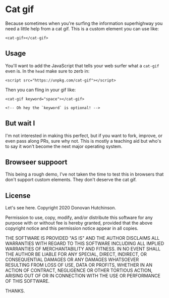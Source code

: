 # Cat gif

Because sometimes when you're surfing the information superhighway you need a little help from a cat gif. This is a custom element you can use like:

```
<cat-gif></cat-gif>
```

## Usage

You'll want to add the JavaScript that tells your web surfer what a `cat-gif` even is. In the `head` make sure to zerb in:

```
<script src="https://unpkg.com/cat-gif"></script>
```

Then you can fling in your gif like:

```
<cat-gif keyword="space"></cat-gif>

<!-- Oh hey the `keyword` is optional! -->
```

## But wait I

I'm not interested in making this perfect, but if you want to fork, improve, or even pass along PRs, sure why not. This is mostly a teaching aid but who's to say it won't become the next major operating system.

## Browseer suppoort

This being a rough demo, I've not taken the time to test this in browsers that don't support custom elements. They don't deserve the cat gif.

## License

Let's see here. Copyright 2020 Donovan Hutchinson.

Permission to use, copy, modify, and/or distribute this software for any purpose with or without fee is hereby granted, provided that the above copyright notice and this permission notice appear in all copies.

THE SOFTWARE IS PROVIDED "AS IS" AND THE AUTHOR DISCLAIMS ALL WARRANTIES WITH REGARD TO THIS SOFTWARE INCLUDING ALL IMPLIED WARRANTIES OF MERCHANTABILITY AND FITNESS. IN NO EVENT SHALL THE AUTHOR BE LIABLE FOR ANY SPECIAL, DIRECT, INDIRECT, OR CONSEQUENTIAL DAMAGES OR ANY DAMAGES WHATSOEVER RESULTING FROM LOSS OF USE, DATA OR PROFITS, WHETHER IN AN ACTION OF CONTRACT, NEGLIGENCE OR OTHER TORTIOUS ACTION, ARISING OUT OF OR IN CONNECTION WITH THE USE OR PERFORMANCE OF THIS SOFTWARE.

THANKS.